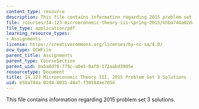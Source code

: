 ```yaml
---
content_type: resource
description: This file contains information regarding 2015 problem set 3 solutions.
file: /courses/14-123-microeconomic-theory-iii-spring-2015/b5ba744a02d4803148e7f30584ae705d_MIT14_123S15_PSet_3_Sol_15.pdf
file_type: application/pdf
learning_resource_types:
- Assignments
license: https://creativecommons.org/licenses/by-nc-sa/4.0/
ocw_type: OCWFile
parent_title: Assignments
parent_type: CourseSection
parent_uid: ba5a8d78-779c-a0e3-0af0-172aabd3905e
resourcetype: Document
title: 14.123 Microeconomic Theory III, 2015 Problem Set 3 Solutions
uid: b5ba744a-02d4-8031-48e7-f30584ae705d
---
```

This file contains information regarding 2015 problem set 3 solutions.
